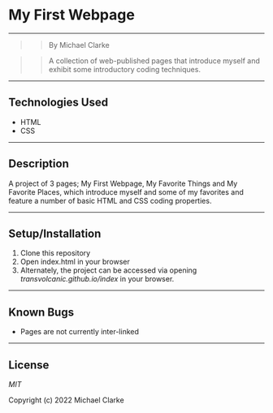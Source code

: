# __My First Webpage__
***

>> By Michael Clarke  

>> A collection of web-published pages that introduce myself and    exhibit some introductory coding techniques.
***
## Technologies Used
* HTML  
* CSS
***
## Description 
A project of 3 pages; My First Webpage, My Favorite Things and My Favorite Places, which introduce myself and some of my favorites and feature a number of basic HTML and CSS coding properties.
***
## Setup/Installation
1. Clone this repository 
2. Open index.html in your browser
3. Alternately, the project can be accessed via opening _transvolcanic.github.io/index_ in your browser.  
*** 
## Known Bugs
* Pages are not currently inter-linked
***
## License
*MIT*  

Copyright (c) 2022 Michael Clarke












